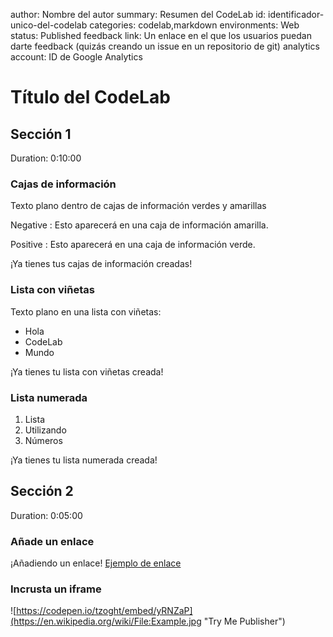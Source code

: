 author: Nombre del autor
summary: Resumen del CodeLab
id: identificador-unico-del-codelab
categories: codelab,markdown
environments: Web
status: Published
feedback link: Un enlace en el que los usuarios puedan darte feedback (quizás creando un issue en un repositorio de git)
analytics account: ID de Google Analytics

# Título del CodeLab

## Sección 1
Duration: 0:10:00

### Cajas de información
Texto plano dentro de cajas de información verdes y amarillas

Negative
: Esto aparecerá en una caja de información amarilla.

Positive
: Esto aparecerá en una caja de información verde.

¡Ya tienes tus cajas de información creadas!

### Lista con viñetas
Texto plano en una lista con viñetas:

* Hola
* CodeLab
* Mundo

¡Ya tienes tu lista con viñetas creada!

### Lista numerada
1. Lista
2. Utilizando
3. Números

¡Ya tienes tu lista numerada creada!

## Sección 2
Duration: 0:05:00

### Añade un enlace
¡Añadiendo un enlace!
[Ejemplo de enlace](https://www.davidlms.com)


### Incrusta un iframe

![https://codepen.io/tzoght/embed/yRNZaP](https://en.wikipedia.org/wiki/File:Example.jpg "Try Me Publisher")
